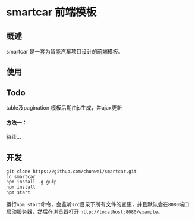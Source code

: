 smartcar 前端模板
====

## 概述

smartcar 是一套为智能汽车项目设计的前端模板。

## 使用

## Todo

table及pagination 模板后期由js生成，并ajax更新


#### 方法一：
待续...

## 开发

```
git clone https://github.com/chunwei/smartcar.git
cd smartcar
npm install -g gulp
npm install
npm start
```
运行`npm start`命令，会监听`src`目录下所有文件的变更，并且默认会在`8080`端口启动服务器，然后在浏览器打开 `http://localhost:8080/example`。